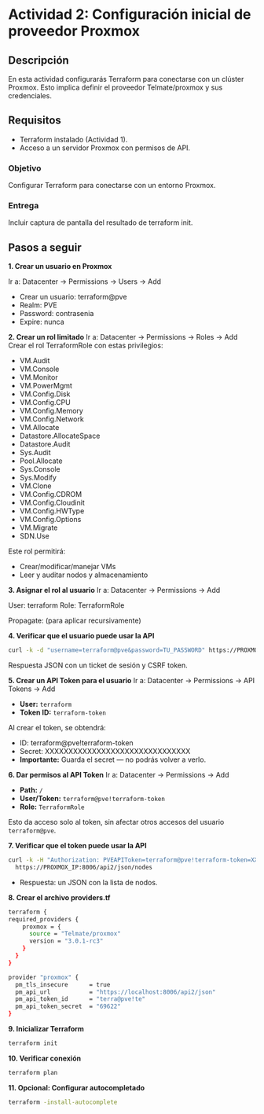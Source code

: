 # Actividad 2: Configuración inicial de proveedor Proxmox

## Descripción
En esta actividad configurarás Terraform para conectarse con un clúster Proxmox. Esto implica definir el proveedor Telmate/proxmox y sus credenciales.

## Requisitos
- Terraform instalado (Actividad 1).
- Acceso a un servidor Proxmox con permisos de API.

### Objetivo
Configurar Terraform para conectarse con un entorno Proxmox.

### Entrega
Incluir captura de pantalla del resultado de terraform init.

## Pasos a seguir

**1. Crear un usuario en Proxmox**

Ir a: Datacenter → Permissions → Users → Add

- Crear un usuario: terraform@pve
- Realm: PVE
- Password: contrasenia
- Expire: nunca

**2. Crear un rol limitado**
Ir a: Datacenter → Permissions → Roles → Add
Crear el rol TerraformRole con estas privilegios:
- VM.Audit
- VM.Console
- VM.Monitor
- VM.PowerMgmt
- VM.Config.Disk
- VM.Config.CPU
- VM.Config.Memory
- VM.Config.Network
- VM.Allocate
- Datastore.AllocateSpace
- Datastore.Audit
- Sys.Audit
- Pool.Allocate
- Sys.Console
- Sys.Modify
- VM.Clone
- VM.Config.CDROM
- VM.Config.Cloudinit
- VM.Config.HWType
- VM.Config.Options
- VM.Migrate
- SDN.Use

Este rol permitirá:

- Crear/modificar/manejar VMs
- Leer y auditar nodos y almacenamiento

**3. Asignar el rol al usuario**
Ir a: Datacenter → Permissions → Add

User: terraform
Role: TerraformRole

Propagate: (para aplicar recursivamente)

**4. Verificar que el usuario puede usar la API**
```bash
curl -k -d "username=terraform@pve&password=TU_PASSWORD" https://PROXMOX_IP:8006/api2/json/access/ticket
```
Respuesta JSON con un ticket de sesión y CSRF token.

**5. Crear un API Token para el usuario**
Ir a: Datacenter → Permissions → API Tokens → Add

- **User:** `terraform`  
- **Token ID:** `terraform-token`    

Al crear el token, se obtendrá:

- ID: terraform@pve!terraform-token
- Secret: XXXXXXXXXXXXXXXXXXXXXXXXXXXXXXX
- **Importante:** Guarda el secret — no podrás volver a verlo.

**6. Dar permisos al API Token**
Ir a: Datacenter → Permissions → Add
- **Path:** `/`
- **User/Token:** `terraform@pve!terraform-token`
- **Role:** `TerraformRole`

Esto da acceso solo al token, sin afectar otros accesos del usuario `terraform@pve`.


**7. Verificar que el token puede usar la API**

```bash
curl -k -H "Authorization: PVEAPIToken=terraform@pve!terraform-token=XXXXXXXXXXXXXXX" \
  https://PROXMOX_IP:8006/api2/json/nodes
```

- Respuesta: un JSON con la lista de nodos.


**8. Crear el archivo providers.tf**
   ```bash
terraform {
   required_providers {
       proxmox = {
         source = "Telmate/proxmox"
         version = "3.0.1-rc3"
       }
     }
   }

   provider "proxmox" {
     pm_tls_insecure      = true
     pm_api_url           = "https://localhost:8006/api2/json"
     pm_api_token_id      = "terra@pve!te"
     pm_api_token_secret  = "69622"
   }
   ```
   
**9. Inicializar Terraform**
   ```bash
   terraform init
   ```

**10. Verificar conexión**
   ```bash
   terraform plan
   ```
**11. Opcional: Configurar autocompletado**
   ```bash
   terraform -install-autocomplete
   ```
